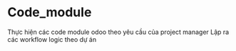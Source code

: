 # Code_module
Thực hiện các code module odoo theo yêu cầu của project manager
Lập ra các workflow logic theo dự án
